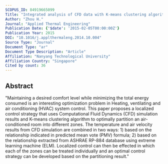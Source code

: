 ```yaml
---
SCOPUS_ID: 84919665099
Title: "Integrated analysis of CFD data with K-means clustering algorithm and extreme learning machine for localized HVAC control"
Author: "Zhou H."
Journal: "Applied Thermal Engineering"
Publication Date: {'$date': '2015-02-05T00:00:00Z'}
Publication Year: 2015
DOI: "10.1016/j.applthermaleng.2014.10.004"
Source Type: "Journal"
Document Type: "ar"
Document Type Description: "Article"
Affiliation: "Nanyang Technological University"
Affiliation Country: "Singapore"
Cited by count: 36
---
```


## Abstract
"Maintaining a desired comfort level while minimizing the total energy consumed is an interesting optimization problem in Heating, ventilating and air conditioning (HVAC) system control. This paper proposes a localized control strategy that uses Computational Fluid Dynamics (CFD) simulation results and K-means clustering algorithm to optimally partition an air-conditioned room into different zones. The temperature and air velocity results from CFD simulation are combined in two ways: 1) based on the relationship indicated in predicted mean vote (PMV) formula; 2) based on the relationship extracted from ASHRAE RP-884 database using extreme learning machine (ELM). Localized control can then be effected in which each of the zones can be treated individually and an optimal control strategy can be developed based on the partitioning result."
